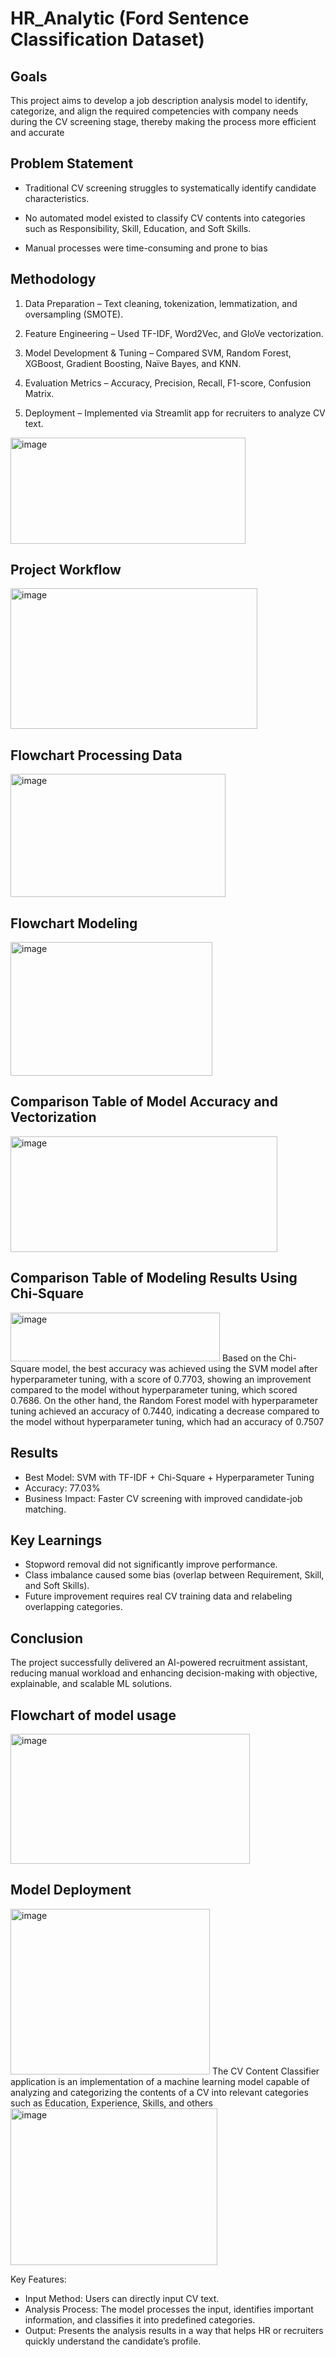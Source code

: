 # HR_Analytic (Ford Sentence Classification Dataset)

## Goals
This project aims to develop a job description analysis model to identify, categorize, and align the required competencies with company needs during the CV screening stage, thereby making the process more efficient and accurate

## Problem Statement

- Traditional CV screening struggles to systematically identify candidate characteristics.

- No automated model existed to classify CV contents into categories such as Responsibility, Skill, Education, and Soft Skills.

- Manual processes were time-consuming and prone to bias

## Methodology

1. Data Preparation – Text cleaning, tokenization, lemmatization, and oversampling (SMOTE).

2. Feature Engineering – Used TF-IDF, Word2Vec, and GloVe vectorization.

3. Model Development & Tuning – Compared SVM, Random Forest, XGBoost, Gradient Boosting, Naïve Bayes, and KNN.

4. Evaluation Metrics – Accuracy, Precision, Recall, F1-score, Confusion Matrix.

5. Deployment – Implemented via Streamlit app for recruiters to analyze CV text.

<img width="376" height="170" alt="image" src="https://github.com/user-attachments/assets/4b8eae0e-919e-441a-8ece-e33b5d5b2e06" />


## Project Workflow
<img width="395" height="225" alt="image" src="https://github.com/user-attachments/assets/ec71b51f-97f6-4034-ac67-49f27312a926" />

## Flowchart Processing Data

<img width="344" height="197" alt="image" src="https://github.com/user-attachments/assets/bf4154fd-6853-4b56-a002-ef29d04453f8" />


## Flowchart Modeling
<img width="323" height="214" alt="image" src="https://github.com/user-attachments/assets/090386a0-4325-444b-8503-01292938ed90" />

## Comparison Table of Model Accuracy and Vectorization
<img width="427" height="185" alt="image" src="https://github.com/user-attachments/assets/6966c601-d78a-47aa-a5b2-af8f7cbcf947" />

## Comparison Table of Modeling Results Using Chi-Square
<img width="335" height="78" alt="image" src="https://github.com/user-attachments/assets/4d21257e-03c6-48d8-8c92-976b7b3d25d1" />
Based on the Chi-Square model, the best accuracy was achieved using the SVM model after hyperparameter tuning, with a score of 0.7703, showing an improvement compared to the model without hyperparameter tuning, which scored 0.7686. On the other hand, the Random Forest model with hyperparameter tuning achieved an accuracy of 0.7440, indicating a decrease compared to the model without hyperparameter tuning, which had an accuracy of 0.7507

## Results
- Best Model: SVM with TF-IDF + Chi-Square + Hyperparameter Tuning
- Accuracy: 77.03%
- Business Impact: Faster CV screening with improved candidate-job matching.

## Key Learnings
- Stopword removal did not significantly improve performance.
- Class imbalance caused some bias (overlap between Requirement, Skill, and Soft Skills).
- Future improvement requires real CV training data and relabeling overlapping categories.

## Conclusion
The project successfully delivered an AI-powered recruitment assistant, reducing manual workload and enhancing decision-making with objective, explainable, and scalable ML solutions.

## Flowchart of model usage
<img width="383" height="208" alt="image" src="https://github.com/user-attachments/assets/81f6d5b9-7758-4cfa-ac99-c1613e489114" />

## Model Deployment
<img width="319" height="265" alt="image" src="https://github.com/user-attachments/assets/b82fa07e-24d9-4ef6-8202-35627be605e0" />
The CV Content Classifier application is an implementation of a machine learning model capable of analyzing and categorizing the contents of a CV into relevant categories such as Education, Experience, Skills, and others

<img width="331" height="251" alt="image" src="https://github.com/user-attachments/assets/2664ad53-12b3-4fd0-b91c-37c86e2c0ad0" />

Key Features:
- Input Method: Users can directly input CV text.
- Analysis Process: The model processes the input, identifies important information, and classifies it into predefined categories.
- Output: Presents the analysis results in a way that helps HR or recruiters quickly understand the candidate’s profile.
